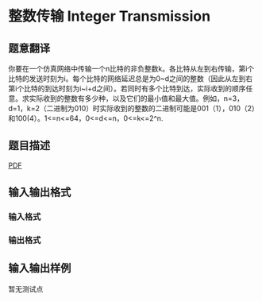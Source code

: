 # 整数传输 Integer Transmission

## 题意翻译

你要在一个仿真网络中传输一个n比特的非负整数k。各比特从左到右传输，第i个比特的发送时刻为i。每个比特的网络延迟总是为0~d之间的整数（因此从左到右第i个比特的到达时刻为i~i+d之间）。若同时有多个比特到达，实际收到的顺序任意。求实际收到的整数有多少种，以及它们的最小值和最大值。例如，n=3，d=1，k=2（二进制为010）时实际收到的整数的二进制可能是001（1），010（2）和100(4）。1<=n<=64，0<=d<=n，0<=k<=2^n.

## 题目描述

[problemUrl]: https://uva.onlinejudge.org/index.php?option=com_onlinejudge&Itemid=8&category=247&page=show_problem&problem=3669

[PDF](https://uva.onlinejudge.org/external/12/p1228.pdf)

## 输入输出格式

### 输入格式

### 输出格式

## 输入输出样例

暂无测试点

